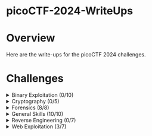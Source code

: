 # picoCTF-2024-WriteUps

# Overview
Here are the write-ups for the picoCTF 2024 challenges.

# Challenges
<details>
  <summary>Binary Exploitation (0/10)</summary>

  * [format string 0]() (Unsolved)
  * [heap 0]() (Unsolved)
  * [format string 1]() (Unsolved)
  * [heap 1]() (Unsolved)
  * [heap 2]() (Unsolved)
  * [heap 3]() (Unsolved)
  * [format string 2]() (Unsolved)
  * [format string 3]() (Unsolved)
  * [babygame03]() (Unsolved)
  * [high frequency troubles]() (Unsolved)
    
</details>

<details>
  <summary>Cryptography (0/5)</summary>

  * [interencdec]() (Solved)
  * [Custom encryption]() (Solved)
  * [C3]() (Solved)
  * [rsa_oracle]()  (Unsolved)
  * [flag_printer]() (Unsolved)

    
</details>

<details>
  <summary>Forensics (8/8)</summary>

  * [Scan Surprise](https://github.com/Bsnookie9/picoCTF-2024-WriteUps/tree/main/Forensics/Scan%20Surprise)
  * [Verify](https://github.com/Bsnookie9/picoCTF-2024-WriteUps/tree/main/Forensics/Verify)
  * [CanYouSee](https://github.com/Bsnookie9/picoCTF-2024-WriteUps/tree/main/Forensics/CanYouSee)
  * [Secret of the Polyglot](https://github.com/Bsnookie9/picoCTF-2024-WriteUps/tree/main/Forensics/Secret%20of%20the%20Polyglot)
  * [Mob psycho](https://github.com/Bsnookie9/picoCTF-2024-WriteUps/tree/main/Forensics/Mob%20psycho)
  * [endianness-v2](https://github.com/Bsnookie9/picoCTF-2024-WriteUps/tree/main/Forensics/endianness-v2)
  * [Blast from the past](https://github.com/Bsnookie9/picoCTF-2024-WriteUps/tree/main/Forensics/Blast%20from%20the%20past)
  * [Dear Diary](https://github.com/Bsnookie9/picoCTF-2024-WriteUps/tree/main/Forensics/Dear%20Diary)
    
</details>

<details>
  <summary>General Skills (10/10)</summary>

  * [Super SSH](https://github.com/Bsnookie9/picoCTF-2024-WriteUps/tree/main/General%20Skills/Super%20SSH)
  * [Commitment Issues](https://github.com/Bsnookie9/picoCTF-2024-WriteUps/tree/main/General%20Skills/Commitment%20Issues)
  * [Time Machine](https://github.com/Bsnookie9/picoCTF-2024-WriteUps/tree/main/General%20Skills/Time%20Machine)
  * [Blame Game](https://github.com/Bsnookie9/picoCTF-2024-WriteUps/tree/main/General%20Skills/Blame%20Game)
  * [Collaborative Development](https://github.com/Bsnookie9/picoCTF-2024-WriteUps/tree/main/General%20Skills/Collaborative%20Development)
  * [binhexa](https://github.com/Bsnookie9/picoCTF-2024-WriteUps/tree/main/General%20Skills/binhexa)
  * [Binary Search](https://github.com/Bsnookie9/picoCTF-2024-WriteUps/tree/main/General%20Skills/Binary%20Search)
  * [endianness](https://github.com/Bsnookie9/picoCTF-2024-WriteUps/tree/main/General%20Skills/endianness)
  * [dont-you-love-banners](https://github.com/Bsnookie9/picoCTF-2024-WriteUps/tree/main/General%20Skills/dont-you-love-banners)
  * [SansAlpha](https://github.com/Bsnookie9/picoCTF-2024-WriteUps/tree/main/General%20Skills/SansAlpha)
    
</details>

<details>
  <summary>Reverse Engineering (0/7)</summary>

  * [packer]() (Unsolved)
  * [FactCheck]() (Unsolved)
  * [WinAntiDbg0x100]() (Unsolved)
  * [Classic Crackme 0x100]() (Unsolved)
  * [weirdSnake]() (Unsolved)
  * [WinAntiDbg0x200]() (Unsolved)
  * [WinAntiDbg0x300]() (Unsolved)
    
</details>

<details>
  <summary>Web Exploitation (3/7)</summary>

  * [Bookmarklet](https://github.com/Bsnookie9/picoCTF-2024-WriteUps/tree/main/Web%20Exploitation/Bookmarklet)
  * [WebDecode](https://github.com/Bsnookie9/picoCTF-2024-WriteUps/tree/main/Web%20Exploitation/WebDecode)
  * [IntroToBurp](https://github.com/Bsnookie9/picoCTF-2024-WriteUps/tree/main/Web%20Exploitation/IntroToBurp)
  * [Unminify](https://github.com/Bsnookie9/picoCTF-2024-WriteUps/tree/main/Web%20Exploitation/Unminify)
  * [No Sql Injection]() (Unsolved) (Under Maintenance)
  * [Trickster](https://github.com/Bsnookie9/picoCTF-2024-WriteUps/tree/main/Web%20Exploitation/Trickster) (Unsolved)
  * [elements](https://github.com/Bsnookie9/picoCTF-2024-WriteUps/tree/main/Web%20Exploitation/elements) (Unsolved)
    
</details>
